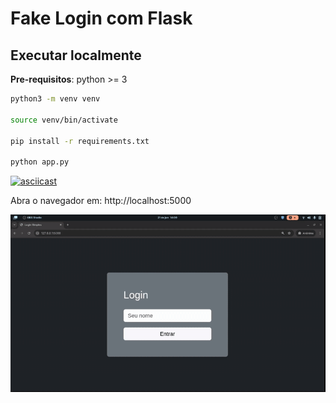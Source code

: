 # Fake Login com Flask 

## Executar localmente

**Pre-requisitos**: python >= 3


```bash
python3 -m venv venv

source venv/bin/activate

pip install -r requirements.txt

python app.py
```

[![asciicast](https://asciinema.org/a/OoVp9HohLiAoJhv2uBEXvOlLG.svg)](https://asciinema.org/a/OoVp9HohLiAoJhv2uBEXvOlLG)

Abra o navegador em: http://localhost:5000

![app](app-front.gif)